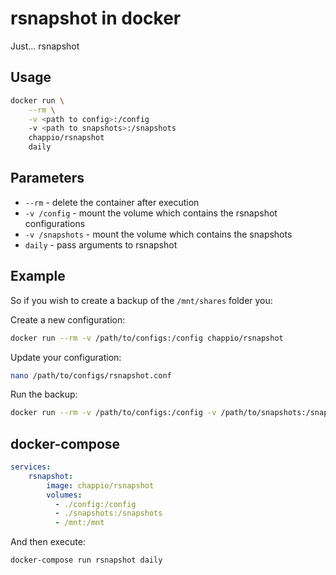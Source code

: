 # rsnapshot in docker
Just... rsnapshot

## Usage

```bash
docker run \
    --rm \
    -v <path to config>:/config
    -v <path to snapshots>:/snapshots
    chappio/rsnapshot
    daily
```

## Parameters

- `--rm` - delete the container after execution
- `-v /config` - mount the volume which contains the rsnapshot configurations
- `-v /snapshots` - mount the volume which contains the snapshots
- `daily` - pass arguments to rsnapshot

## Example

So if you wish to create a backup of the `/mnt/shares` folder you:

Create a new configuration:

```bash
docker run --rm -v /path/to/configs:/config chappio/rsnapshot
```

Update your configuration:
```bash
nano /path/to/configs/rsnapshot.conf
```

Run the backup:
```bash
docker run --rm -v /path/to/configs:/config -v /path/to/snapshots:/snapshots -v /mnt/shares:/mnt/shares:ro chappio/rsnapshot daily
```

## docker-compose

```yaml
services:
    rsnapshot:
        image: chappio/rsnapshot
        volumes:
          - ./config:/config
          - ./snapshots:/snapshots
          - /mnt:/mnt
```

And then execute:

```bash
docker-compose run rsnapshot daily
```
